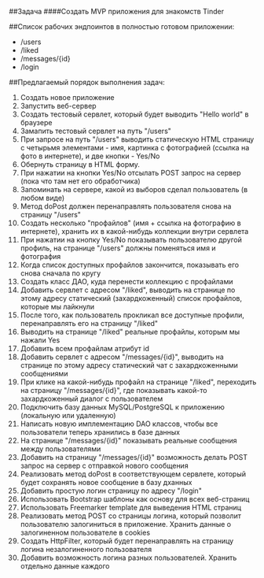 ##Задача
####Создать MVP приложения для знакомств Tinder

##Список рабочих эндпоинтов в полностью готовом приложении:
- /users
- /liked
- /messages/{id}
- /login

##Предлагаемый порядок выполнения задач:
1. Создать новое приложение
2. Запустить веб-сервер
3. Создать тестовый сервлет, который будет выводить "Hello world" в браузере
4. Замапить тестовый сервлет на путь "/users"
5. При запросе на путь "/users" выводить статическую HTML страницу с четырьмя элементами - имя, картинка с фотографией (ссылка на фото в интернете), и две кнопки - Yes/No
6. Обернуть страницу в HTML форму.
7. При нажатии на кнопки Yes/No отсылать POST запрос на сервер (пока что там нет его обработчика)
8. Запоминать на сервере, какой из выборов сделал пользователь (в любом виде)
9. Метод doPost должен перенаправлять пользователя снова на страницу "/users"
10. Создать несколько "профайлов" (имя + ссылка на фотографию в интернете), хранить их в какой-нибудь коллекции внутри сервлета
11. При нажатии на кнопку Yes/No показывать пользователю другой профиль, на странице "/users" должны поменяться имя и фотография
12. Когда список доступных профайлов закончится, показывать его снова сначала по кругу
13. Создать класс ДАО, куда перенести коллекцию с профайлами
14. Добавить сервлет с адресом "/liked", выводить на странице по этому адресу статический (захардкоженный) список профайлов, которые мы лайкнули
15. После того, как пользователь прокликал все доступные профили, перенаправлять его на страницу "/liked"
16. Выводить на странице "/liked" реальные профайлы, которым мы нажали Yes
17. Добавить всем профайлам атрибут id
18. Добавить сервлет с адресом "/messages/{id}", выводить на странице по этому адресу статический чат с захардкоженными сообщениями
19. При клике на какой-нибудь профайл на странице "/liked", переходить на страницу "/messages/{id}", где показывать какой-то захардкоженный диалог с пользователем
20. Подключить базу данных MySQL/PostgreSQL к приложению (локальную или удаленную)
21. Написать новую имплементацию DAO классов, чтобы все пользователи теперь хранились в базе данных
22. На странице "/messages/{id}" показывать реальные сообщения между пользователями
23. Добавить на страницу "/messages/{id}" возможность делать POST запрос на сервер с отправкой нового сообщения
24. Реализовать метод doPost в соответствующем сервлете, который будет сохранять новое сообщение в базу дханных
25. Добавить простую логин страницу по адресу "/login"
26. Использовать Bootstrap шаблоны как основу для всех веб-страниц
27. Использовать Freemarker template для выведения HTML страниц
28. Реализовать метод POST со страницы логина, который позволит пользователю залогиниться в приложение. Хранить данные о залогиненном пользователе в cookies
29. Создать HttpFilter, который будет перенаправлять на страницу логина незалогиненного пользователя
30. Добавить возможность логина разных пользователей. Хранить отдельно данные каждого